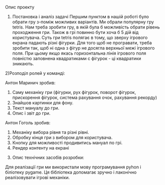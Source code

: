 Опис проекту
1) Постановка і аналіз задачі
Першим пунктом в нашій роботі було обрати гру з-поміж можливих варіантів. Ми обрали популярну гру tetris. 
Нам треба зробити гру, в якій була б можливість обрати рівень проходження гри. Також в грі повинно бути хоча б 5 дій від користувача.
Суть гри tetris полягає в тому, що зверху ігрового екрана падають різні фігурки. Для того щоб не програвати, треба зробити так, щоб 
ні одна з фігур не досягла верхньої межі ігрового поля. При цьому якщо якась горизонтальна лінія ігрового поля повністю заповнена 
квадратиками с фігурок - ці квадратики зникають.


2)Розподіл ролей у команді:


Антон Маринич зробив:
  1. Саму механіку гри (фігурки, рух фігурок, поворот фігурок, прискорення фігурок, система рахування очок, рахування рекорду)
  2. Знайшов картинки для фону.
  3. Текст мануалу до гри.
  4. Опис і звіт до гри.
  
Антон Гоголь зробив:
  1. Механіку вибора рівня та  різні рівні.
  2. Обробку кінця гри з вибором для користувача.
  3. Кнопку для можливості продивитись мануал по грі.
  4. Рендер контенту на екрані
  
3) Опис технічних засобів розробки:

Для реалізації гри ми використали мову програмування pyhon і біліотеку pygame.
Ця бібліотека допомагає зручно і лаконічно реалізовувати ігрові механіки.

